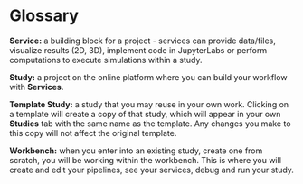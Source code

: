 # Glossary


**Service:** a building block for a project - services can provide data/files, visualize results (2D, 3D), implement code in JupyterLabs or perform computations to execute simulations within a study.

**Study:** a project on the online platform where you can build your workflow with **Services**.

**Template Study:** a study that you may reuse in your own work. Clicking on a template will create a copy of that study, which will appear in your own **Studies** tab with the same name as the template. Any changes you make to this copy will not affect the original template.

**Workbench:** when you enter into an existing study, create one from scratch, you will be working within the workbench. This is where you will create and edit your pipelines, see your services, debug and run your study.

